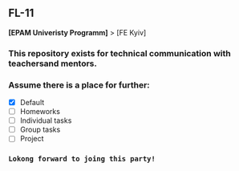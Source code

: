 ## FL-11
**[EPAM Univeristy Programm]** > [FE Kyiv]

### This repository exists for technical communication with teachersand mentors.
### Assume there is a place for further:
- [x] Default
- [ ] Homeworks
- [ ] Individual tasks
- [ ] Group tasks
- [ ] Project

### `Lokong forward to joing this party!`
